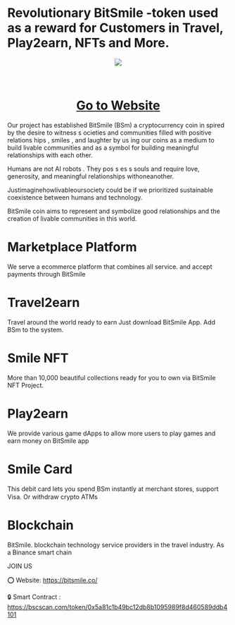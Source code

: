 # Revolutionary BitSmile -token used as a reward for Customers in Travel, Play2earn, NFTs and More.
<div align="center"><img src="https://bitsmile.co/wp-content/uploads/2023/03/339062434_747573420088459_2143300835611820525x500_n.gif" /><br />
</div>
<div align="center">
  <h1><br />
    <a href="https://bitsmile.co/" target="_blank">Go to Website<br />
    </a></h1>
</div>
Our project has established BitSmile (BSm) a cryptocurrency coin in spired by the desire to witness s ocieties and communities filled with positive relations hips , smiles , and laughter by us ing our coins as a medium to build livable communities and as a symbol for building meaningful relationships with each other.

Humans are not AI robots . They pos s es s souls and require love, generosity, and meaningful relationships withoneanother.

Justimaginehowlivableoursociety could be if we prioritized sustainable coexistence between humans and technology.

BitSmile coin aims to represent and symbolize good relationships and the creation of livable communities in this world.

# Marketplace Platform
We serve a ecommerce platform that combines all service. and accept payments through BitSmile

# Travel2earn
Travel around the world ready to earn Just download BitSmile App. Add BSm to the system.

# Smile NFT
More than 10,000 beautiful collections ready for you to own via BitSmile NFT Project.

# Play2earn
We provide various game dApps to allow more users to play games and earn money on BitSmile app

# Smile Card
This debit card lets you spend ฺBSm instantly at merchant stores, support Visa. Or withdraw crypto ATMs

# Blockchain
BitSmile. blockchain technology service providers in the travel industry. As a Binance smart chain

JOIN US

⭕ Website: https://bitsmile.co/

🔒 Smart Contract : https://bscscan.com/token/0x5a81c1b49bc12db8b1095989f8d460589ddb4101
